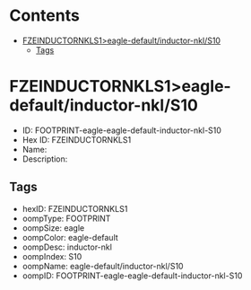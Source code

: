 



Contents
========

* [FZEINDUCTORNKLS1>eagle-default/inductor-nkl/S10](#fzeinductornkls1eagle-defaultinductor-nkls10)
	* [Tags](#tags)

# FZEINDUCTORNKLS1>eagle-default/inductor-nkl/S10

- ID: FOOTPRINT-eagle-eagle-default-inductor-nkl-S10
- Hex ID: FZEINDUCTORNKLS1
- Name: 
- Description: 

## Tags

- hexID: FZEINDUCTORNKLS1
- oompType: FOOTPRINT
- oompSize: eagle
- oompColor: eagle-default
- oompDesc: inductor-nkl
- oompIndex: S10
- oompName: eagle-default/inductor-nkl/S10
- oompID: FOOTPRINT-eagle-eagle-default-inductor-nkl-S10
